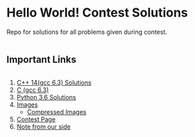 # Hello World! Contest Solutions

Repo for solutions for all problems given during contest.
 <summary><h2 style="display: inline-block">Important Links</h2></summary>
  <ol>
    <li><a href="https://github.com/nagarajpandith/hello-world-contest/tree/main/C%2B%2B%2014%20(Gcc%206.3)">C++ 14(gcc 6.3) Solutions</a></li>
    <li><a href="https://github.com/nagarajpandith/hello-world-contest/tree/main/%20C%20(Gcc%206.3)">C (gcc 6.3)</a></li>
    <li><a href="https://github.com/nagarajpandith/hello-world-contest/tree/main/Python%203.6">Python 3.6 Solutions</a></li>
    <li><a href="https://github.com/nagarajpandith/hello-world-contest/tree/main/img">Images</a><ul><li><a href="https://github.com/nagarajpandith/hello-world-contest/tree/main/img/compressed-images">Compressed Images</a></li></ul></li>
    <li><a href="https://www.codechef.com/HWRL2021/">Contest Page</a></li>
    <li><a href="https://github.com/nagarajpandith/hello-world-contest/blob/main/note.md">Note from our side</a></li>
  </ol>
